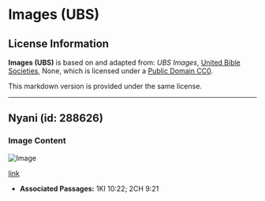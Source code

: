 # Images (UBS)

## License Information

**Images (UBS)** is based on and adapted from: _UBS Images_, [United Bible Societies](https://unitedbiblesocieties.org/), None, which is licensed under a [Public Domain CC0](https://creativecommons.org/public-domain/cc0/).

This markdown version is provided under the same license.



--------------------------------

## Nyani (id: 288626)

### Image Content

![Image](https://cdn.aquifer.bible/aquifer-content/resources/Media/WEB-0048_baboon.jpg)

[link](https://cdn.aquifer.bible/aquifer-content/resources/Media/WEB-0048_baboon.jpg)

* **Associated Passages:** 1KI 10:22; 2CH 9:21


